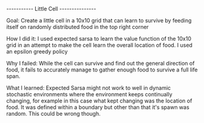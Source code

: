 ----------- Little Cell --------------- 

Goal: Create a little cell in a 10x10 grid that can learn to survive by feeding itself on randomly distributed food in the top right corner

How I did it: I used expected sarsa to learn the value function of the 10x10 grid in an attempt to make the cell learn the overall location of food. I used an epsilon greedy policy

Why I failed: While the cell can survive and find out the general direction of food, it fails to accurately manage to gather enough food to survive a full life span. 

What I learned: Expected Sarsa might not work to well in dynamic stochastic environments where the environment keeps continually changing, for example in this case what kept changing was the location of food. It was defined within a boundary but other than that it's spawn was random. This could be wrong though. 
